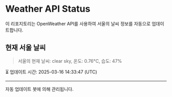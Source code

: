 
# Weather API Status

이 리포지토리는 OpenWeather API를 사용하여 서울의 날씨 정보를 자동으로 업데이트합니다.

## 현재 서울 날씨
> 서울의 현재 날씨: clear sky, 온도: 0.76°C, 습도: 47%

⏳ 업데이트 시간: 2025-03-16 14:33:47 (UTC)

---
자동 업데이트 봇에 의해 관리됩니다.
